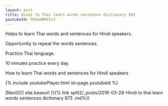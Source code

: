 ```yaml
---
layout: post
title: Hindi to Thai learn words sentences dictionary 983 
youtubeId: PN3mmNMV1vI
---
```

 
 
Helps to learn Thai words and sentences for Hindi speakers.

Opportunitiy to repeat the words sentences. 

Practice Thai language. 
 
10 minutes practice every day. 
 
How to learn Thai words and sentences for Hindi speakers 
 
{% include youtubePlayer.html id=page.youtubeId %}
 
 
[Next]({{ site.baseurl }}{% link  split2/_posts/2016-03-28-Hindi to thai learn words sentences dictionary 973 .md%})
 

